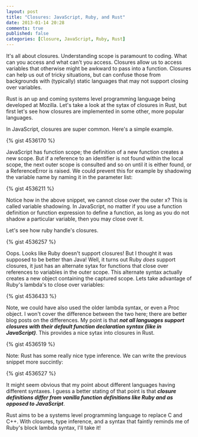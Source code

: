 ```yaml
---
layout: post
title: "Closures: JavaScript, Ruby, and Rust"
date: 2013-01-14 20:28
comments: true
published: false
categories: [Closure, JavaScript, Ruby, Rust]
---
```


It's all about closures.  Understanding scope is paramount to coding.
What can you access and what can't you access.  Closures allow us to
access variables that otherwise might be awkward to pass into a
function.  Closures can help us out of tricky situations, but can
confuse those from backgrounds with (typically) static languages that
may not support closing over variables.

Rust is an up and coming systems level programming language being
developed at Mozilla.  Let's take a look at the
sytax of closures in Rust, but first let's see how closures are
implemented in some other, more popular languages.

In JavaScript, closures are super common.  Here's a simple example.

{% gist 4536170 %}

JavaScript has function scope; the definition of a new function creates
a new scope.  But if a reference to an identifier is not found within
the local scope, the next outer scope is consulted and so on until it is
either found, or a ReferenceError is raised.  We could prevent this for
example by shadowing the variable name by naming it in the parameter
list:

{% gist 4536211 %}

Notice how in the above snippet, we cannot close over the outer x?  This
is called variable shadowing.  In JavaScript, no matter if you use a
function definition or function expression to define a function, as long
as you do not shadow a particular variable, then you may close over it.

Let's see how ruby handle's closures.

{% gist 4536257 %}

Oops.  Looks like Ruby doesn't support closures!  But I thought it was
supposed to be better than Java!  Well, it turns out Ruby *does* support
closures, it just has an alternate sytax for functions that close over
references to variables in the outer scope.  This alternate syntax
actually creates a new object containing the captured scope.  Lets take
advantage of Ruby's lambda's to close over variables:

{% gist 4536433 %}

Note, we could have also used the older lambda syntax, or even a Proc
object.  I won't cover the difference between the two here; there are
better blog posts on the differences.  My point is that ***not all
languages support closures with their default function declaration
syntax (like in JavaScript)***.  This provides a nice sytax into closures in Rust.

{% gist 4536519 %}

Note: Rust has some really nice type inference.  We can write the
previous snippet more succintly:

{% gist 4536527 %}

It might seem obvious that my point about different languages having
different syntaxes.  I guess a better stating of that point is that
***closure definitions differ from vanilla function definitions like
Ruby and as opposed to JavaScript***.

Rust aims to be a systems level programming language to replace C and
C++.  With closures, type inference, and a syntax that faintly reminds
me of Ruby's block lambda syntax, I'll take it!
